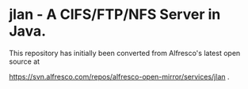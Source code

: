 # jlan - A CIFS/FTP/NFS Server in Java.

This repository has initially been converted from Alfresco's latest open source at

https://svn.alfresco.com/repos/alfresco-open-mirror/services/jlan .
